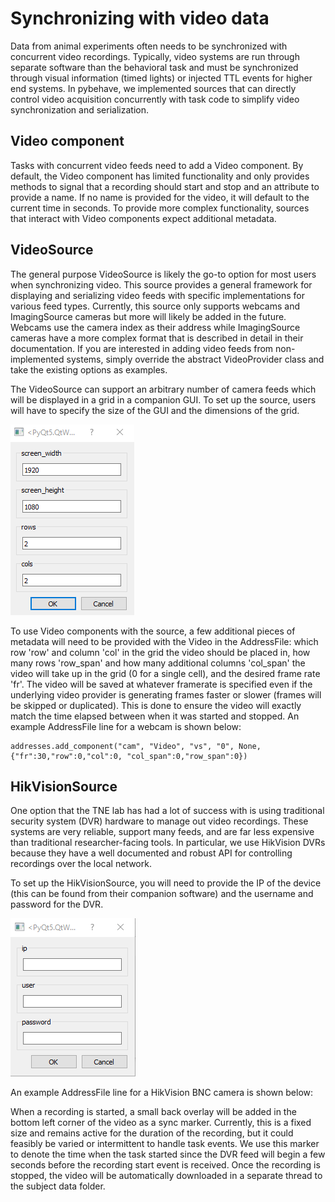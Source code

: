 # Synchronizing with video data

Data from animal experiments often needs to be synchronized with concurrent video recordings. Typically, video systems are 
run through separate software than the behavioral task and must be synchronized through visual information (timed lights)
or injected TTL events for higher end systems. In pybehave, we implemented sources that can directly control video acquisition
concurrently with task code to simplify video synchronization and serialization.

## Video component

Tasks with concurrent video feeds need to add a Video component. By default, the Video component has limited functionality 
and only provides methods to signal that a recording should start and stop and an attribute to provide a name. If no name is
provided for the video, it will default to the current time in seconds. To provide more complex functionality, sources that
interact with Video components expect additional metadata.

## VideoSource

The general purpose VideoSource is likely the go-to option for most users when synchronizing video. This source provides 
a general framework for displaying and serializing video feeds with specific implementations for various feed types. Currently,
this source only supports webcams and ImagingSource cameras but more will likely be added in the future. Webcams use the 
camera index as their address while ImagingSource cameras have a more complex format that is described in detail in their 
documentation. If you are interested in adding video feeds from non-implemented systems, simply override the abstract VideoProvider
class and take the existing options as examples.

The VideoSource can support an arbitrary number of camera feeds which will be displayed in a grid in a companion GUI. To set up the source,
users will have to specify the size of the GUI and the dimensions of the grid.

![video_source.png](../img/video_source.png)

To use Video components with the source, a few additional pieces of metadata will need to be provided with the Video in the
AddressFile: which row 'row' and column 'col' in the grid the video should be placed in, how many rows 'row_span' and how many
additional columns 'col_span' the video will take up in the grid (0 for a single cell), and the desired frame rate 'fr'. 
The video will be saved at whatever framerate is specified even if the underlying video provider is generating frames faster 
or slower (frames will be skipped or duplicated). This is done to ensure the video will exactly match the time elapsed between 
when it was started and stopped. An example AddressFile line for a webcam is shown below:

    addresses.add_component("cam", "Video", "vs", "0", None, {"fr":30,"row":0,"col":0, "col_span":0,"row_span":0})

## HikVisionSource

One option that the TNE lab has had a lot of success with is using traditional security system (DVR) hardware to manage out
video recordings. These systems are very reliable, support many feeds, and are far less expensive than traditional researcher-facing
tools. In particular, we use HikVision DVRs because they have a well documented and robust API for controlling recordings
over the local network. 

To set up the HikVisionSource, you will need to provide the IP of the device (this can be found from their companion software)
and the username and password for the DVR.

![hikvision_source.png](../img/hikvision_source.png)

An example AddressFile line for a HikVision BNC camera is shown below:



When a recording is started, a small back overlay will be added in the bottom left corner of the video as a sync marker.
Currently, this is a fixed size and remains active for the duration of the recording, but it could feasibly be varied or 
intermittent to handle task events. We use this marker to denote the time when the task started since the DVR feed will begin
a few seconds before the recording start event is received. Once the recording is stopped, the video will be automatically 
downloaded in a separate thread to the subject data folder.
